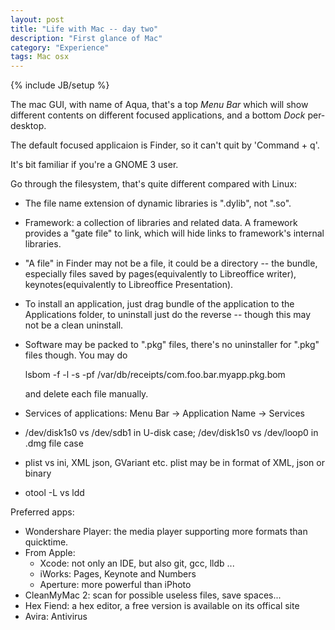 ```yaml
---
layout: post
title: "Life with Mac -- day two"
description: "First glance of Mac"
category: "Experience"
tags: Mac osx
---
```

{% include JB/setup %}

The mac GUI, with name of Aqua, that's a top *Menu Bar* which will show different contents on different focused applications, and a bottom *Dock* per-desktop.

The default focused applicaion is Finder, so it can't quit by 'Command + q'.

It's bit familiar if you're a GNOME 3 user.

Go through the filesystem, that's quite different compared with Linux:

* The file name extension of dynamic libraries is ".dylib", not ".so".
* Framework: a collection of libraries and related data. A framework provides a "gate file" to link, which will hide links to framework's internal libraries.
* "A file" in Finder may not be a file, it could be a directory -- the bundle, especially files saved by pages(equivalently to Libreoffice writer), keynotes(equivalently to Libreoffice Presentation).
* To install an application, just drag bundle of the application to the Applications folder, to uninstall just do the reverse -- though this may not be a clean uninstall.
* Software may be packed to ".pkg" files, there's no uninstaller for ".pkg" files though. You may do

    lsbom -f -l -s -pf /var/db/receipts/com.foo.bar.myapp.pkg.bom

  and delete each file manually.
* Services of applications: Menu Bar -> Application Name -> Services
* /dev/disk1s0 vs /dev/sdb1 in U-disk case; /dev/disk1s0 vs /dev/loop0 in .dmg file case
* plist vs ini, XML json, GVariant etc. plist may be in format of XML, json or binary
* otool -L vs ldd

Preferred apps:

* Wondershare Player: the media player supporting more formats than quicktime.
* From Apple:
  * Xcode: not only an IDE, but also git, gcc, lldb ...
  * iWorks: Pages, Keynote and Numbers
  * Aperture: more powerful than iPhoto
* CleanMyMac 2: scan for possible useless files, save spaces...
* Hex Fiend: a hex editor, a free version is available on its offical site
* Avira: Antivirus
